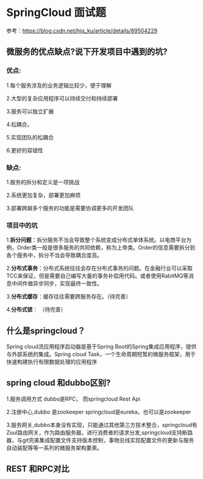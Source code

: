 # SpringCloud 面试题

参考：https://blog.csdn.net/hjq_ku/article/details/89504229


## 微服务的优点缺点?说下开发项目中遇到的坑?

### 优点:
1.每个服务涉及的业务逻辑比较少，便于理解

2.大型的复杂应用程序可以持续交付和持续部署

3.服务可以独立扩展

4.松耦合。

5.实现团队的松耦合

6.更好的容错性



### 缺点:
1.服务的拆分和定义是一项挑战

2.系统更加复杂，部署更加麻烦

3.部署跨越多个服务的功能是需要协调更多的开发团队

### 项目中的坑
1.**拆分问题**：拆分服务不当会导致整个系统变成分布式单体系统。以电商平台为例，Order类一般是很多服务的共同依赖，称为上帝类。Order的信息需要拆分到各个服务中，拆分不当会导致耦合度高。

2.**分布式事务**：分布式系统往往会存在分布式事务的问题。在金融行业可以采取TCC来保证，但是需要自己编写大量的事务补偿用代码。或者使用RabitMQ等消息中间件做异步同步，实现最终一致性。

3.**分布式缓存**：缓存往往需要跨服务存在。（待完善）

4.**分布式锁**： （待完善）


## 什么是springcloud？

Spring cloud流应用程序启动器是基于Spring Boot的Spring集成应用程序，提供与外部系统的集成。Spring cloud Task，一个生命周期短暂的微服务框架，用于快速构建执行有限数据处理的应用程序

## spring cloud 和dubbo区别?

1.服务调用方式 dubbo是RPC， 而springcloud Rest Api

2.注册中心,dubbo 是zookeeper  springcloud是eureka，也可以是zookeeper

3.服务网关,dubbo本身没有实现，只能通过其他第三方技术整合，springcloud有Zuul路由网关，作为路由服务器，进行消费者的请求分发,springcloud支持断路器，与git完美集成配置文件支持版本控制，事物总线实现配置文件的更新与服务自动装配等等一系列的微服务架构要素。


## REST 和RPC对比